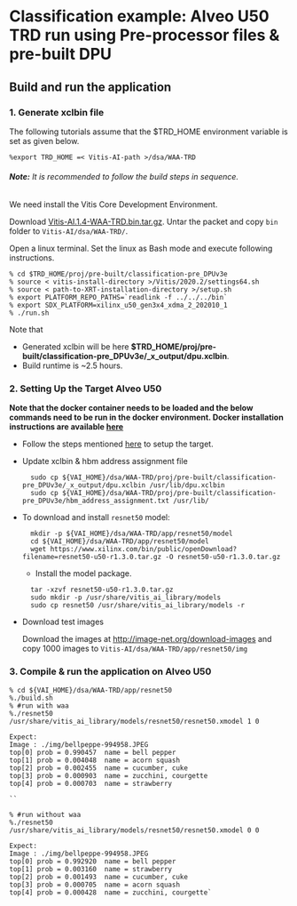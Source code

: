 # Classification example: Alveo U50 TRD run using Pre-processor files & pre-built DPU

## Build and run the application

### 1. Generate xclbin file
The following tutorials assume that the $TRD_HOME environment variable is set as given below.

```
%export TRD_HOME =< Vitis-AI-path >/dsa/WAA-TRD
```

###### **Note:** It is recommended to follow the build steps in sequence.

We need install the Vitis Core Development Environment.

Download [Vitis-AI.1.4-WAA-TRD.bin.tar.gz](https://www.xilinx.com/bin/public/openDownload?filename=Vitis-AI.1.4-WAA-TRD.bin.tar.gz). Untar the packet and copy `bin` folder to `Vitis-AI/dsa/WAA-TRD/`. 

Open a linux terminal. Set the linux as Bash mode and execute following instructions.

```
% cd $TRD_HOME/proj/pre-built/classification-pre_DPUv3e
% source < vitis-install-directory >/Vitis/2020.2/settings64.sh
% source < path-to-XRT-installation-directory >/setup.sh
% export PLATFORM_REPO_PATHS=`readlink -f ../../../bin`
% export SDX_PLATFORM=xilinx_u50_gen3x4_xdma_2_202010_1
% ./run.sh
```
Note that 
- Generated xclbin will be here **$TRD_HOME/proj/pre-built/classification-pre_DPUv3e/_x_output/dpu.xclbin**.
- Build runtime is ~2.5 hours.

### 2. Setting Up the Target Alveo U50
**Note that the docker container needs to be loaded and the below commands need to be run in the docker environment. Docker installation instructions are available [here](../../../../../README.md#Installation)**

* Follow the steps mentioned [here](../../../../../setup/alveo/README.md) to setup the target. 

* Update xclbin & hbm address assignment file

	```
	  sudo cp ${VAI_HOME}/dsa/WAA-TRD/proj/pre-built/classification-pre_DPUv3e/_x_output/dpu.xclbin /usr/lib/dpu.xclbin
	  sudo cp ${VAI_HOME}/dsa/WAA-TRD/proj/pre-built/classification-pre_DPUv3e/hbm_address_assignment.txt /usr/lib/
	```	

* To download and install `resnet50` model:
	```
	  mkdir -p ${VAI_HOME}/dsa/WAA-TRD/app/resnet50/model
	  cd ${VAI_HOME}/dsa/WAA-TRD/app/resnet50/model
	  wget https://www.xilinx.com/bin/public/openDownload?filename=resnet50-u50-r1.3.0.tar.gz -O resnet50-u50-r1.3.0.tar.gz
	```	
	* Install the model package.


	```
	  tar -xzvf resnet50-u50-r1.3.0.tar.gz
	  sudo mkdir -p /usr/share/vitis_ai_library/models
	  sudo cp resnet50 /usr/share/vitis_ai_library/models -r
	```

* Download test images

    Download the images at http://image-net.org/download-images and copy 1000 images to `Vitis-AI/dsa/WAA-TRD/app/resnet50/img` 

### 3. Compile & run the application on Alveo U50

```
% cd ${VAI_HOME}/dsa/WAA-TRD/app/resnet50
%./build.sh
% #run with waa
%./resnet50 /usr/share/vitis_ai_library/models/resnet50/resnet50.xmodel 1 0

Expect: 
Image : ./img/bellpeppe-994958.JPEG
top[0] prob = 0.990457  name = bell pepper
top[1] prob = 0.004048  name = acorn squash
top[2] prob = 0.002455  name = cucumber, cuke
top[3] prob = 0.000903  name = zucchini, courgette
top[4] prob = 0.000703  name = strawberry

``

% #run without waa
%./resnet50 /usr/share/vitis_ai_library/models/resnet50/resnet50.xmodel 0 0

Expect: 
Image : ./img/bellpeppe-994958.JPEG
top[0] prob = 0.992920  name = bell pepper
top[1] prob = 0.003160  name = strawberry
top[2] prob = 0.001493  name = cucumber, cuke
top[3] prob = 0.000705  name = acorn squash
top[4] prob = 0.000428  name = zucchini, courgette`
